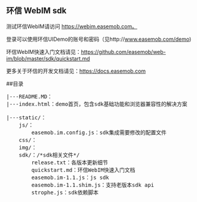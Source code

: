 ## 环信 WebIM sdk

测试环信WebIM请访问 https://webim.easemob.com。

登录可以使用环信UIDemo的账号和密码（见http://www.easemob.com/demo)

环信WebIM快速入门文档请见：https://github.com/easemob/web-im/blob/master/sdk/quickstart.md

更多关于环信的开发文档请见：https://docs.easemob.com

##目录
<pre>
|---README.MD：
|---index.html：demo首页，包含sdk基础功能和浏览器兼容性的解决方案

|---static/：
	js/：
		easemob.im.config.js：sdk集成需要修改的配置文件
	css/：
	img/：
	sdk/：/*sdk相关文件*/
		release.txt：各版本更新细节
		quickstart.md：环信WebIM快速入门文档
		easemob.im-1.1.js：js sdk
		easemob.im-1.1.shim.js：支持老版本sdk api
		strophe.js：sdk依赖脚本
</pre>
